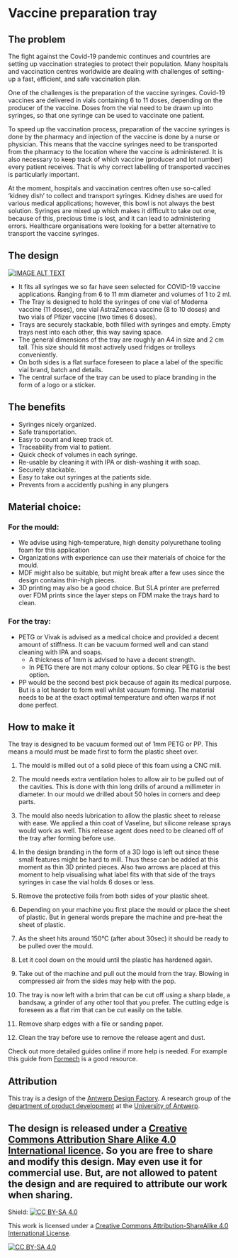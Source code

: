 # Vaccine preparation tray

## The problem
The fight against the Covid-19 pandemic continues and countries are setting up vaccination strategies to protect their population. Many hospitals and vaccination centres worldwide are dealing with challenges of setting-up a fast, efficient, and safe vaccination plan.  

One of the challenges is the preparation of the vaccine syringes. Covid-19 vaccines are delivered in vials containing 6 to 11 doses, depending on the producer of the vaccine. Doses from the vial need to be drawn up into syringes, so that one syringe can be used to vaccinate one patient. 

To speed up the vaccination process, preparation of the vaccine syringes is done by the pharmacy and injection of the vaccine is done by a nurse or physician. This means that the vaccine syringes need to be transported from the pharmacy to the location where the vaccine is administered. It is also necessary to keep track of which vaccine (producer and lot number) every patient receives. That is why correct labelling of transported vaccines is particularly important.  

At the moment, hospitals and vaccination centres often use so-called ‘kidney dish’ to collect and transport syringes. Kidney dishes are used for various medical applications; however, this bowl is not always the best solution. Syringes are mixed up which makes it difficult to take out one, because of this, precious time is lost, and it can lead to administering errors. Healthcare organisations were looking for a better alternative to transport the vaccine syringes. 

## The design
[![IMAGE ALT TEXT](https://img.youtube.com/vi/rdpCua8XM-c/0.jpg)](https://www.youtube.com/watch?v=rdpCua8XM-c "ADF - Vaccin tray design")

- It fits all syringes we so far have seen selected for COVID-19 vaccine applications. Ranging from 6 to 11 mm diameter and volumes of 1 to 2 ml.
- The Tray is designed to hold the syringes of one vial of Moderna vaccine (11 doses), one vial AstraZeneca vaccine (8 to 10 doses) and two vials of Pfizer vaccine (two times 6 doses).
- Trays are securely stackable, both filled with syringes and empty. Empty trays nest into each other, this way saving space. 
- The general dimensions of the tray are roughly an A4 in size and 2 cm tall. This size should fit most actively used fridges or trolleys conveniently. 
- On both sides is a flat surface foreseen to place a label of the specific vial brand, batch and details.
- The central surface of the tray can be used to place branding in the form of a logo or a sticker.

## The benefits
- Syringes nicely organized.
- Safe transportation.
- Easy to count and keep track of.
- Traceability from vial to patient.
- Quick check of volumes in each syringe.
- Re-usable by cleaning it with IPA or dish-washing it with soap.
- Securely stackable.
- Easy to take out syringes at the patients side. 
- Prevents from a accidently pushing in any plungers 

## Material choice:
### For the mould:
- We advise using high-temperature, high density polyurethane tooling foam for this application 
- Organizations with experience can use their materials of choice for the mould.
- MDF might also be suitable, but might break after a few uses since the design contains thin-high pieces. 
- 3D printing may also be a good choice. But SLA printer are preferred over FDM prints since the layer steps on FDM make the trays hard to clean.

### For the tray:
- PETG or Vivak is advised as a medical choice and provided a decent amount of stiffness. It can be vacuum formed well and can stand cleaning with IPA and soaps. 
    - A thickness of 1mm is advised to have a decent strength.
    - In PETG there are not many colour options. So clear PETG is the best option.
- PP would be the second best pick because of again its medical purpose. But is a lot harder to form well whilst vacuum forming. The material needs to be at the exact optimal temperature and often warps if not done perfect. 

## How to make it
The tray is designed to be vacuum formed out of 1mm PETG or PP. This means a mould must be made first to form the plastic sheet over.

1. The mould is milled out of a solid piece of this foam using a CNC mill.
1. The mould needs extra ventilation holes to allow air to be pulled out of the cavities. This is done with thin long drills of around a millimeter in diameter. In our mould we drilled about 50 holes in corners and deep parts.

1. The mould also needs lubrication to allow the plastic sheet to release with ease. We applied a thin coat of Vaseline, but silicone release sprays would work as well. This release agent does need to be cleaned off of the tray after forming before use.
1. In the design branding in the form of a 3D logo is left out since these small features might be hard to mill. Thus these can be added at this moment as thin 3D printed pieces.
Also two arrows are placed at this moment to help visualising what label fits with that side of the trays syringes in case the vial holds 6 doses or less.
1. Remove the protective foils from both sides of your plastic sheet.
1. Depending on your machine you first place the mould or place the sheet of plastic. But in general words prepare the machine and pre-heat the sheet of plastic.
1. As the sheet hits around 150°C (after about 30sec) it should be ready to be pulled over the mould. 
1. Let it cool down on the mould until the plastic has hardened again.
1. Take out of the machine and pull out the mould from the tray. Blowing in compressed air from the sides may help with the pop.
1. The tray is now left with a brim that can be cut off using a sharp blade, a bandsaw, a grinder of any other tool that you prefer. The cutting edge is foreseen as a flat rim that can be cut easily on the table.
1. Remove sharp edges with a file or sanding paper.
1. Clean the tray before use to remove the release agent and dust.

Check out more detailed guides online if more help is needed. For example this guide from [Formech](https://mhubchicago.com/media/148882/business/3625/PDI_Vacuum_forming_guide.pdf) is a good resource.

## Attribution
This tray is a design of the [Antwerp Design Factory](https://antwerpdesignfactory.be). 
A research group of the [department of product development](https://www.uantwerpen.be/nl/studeren/aanbod/alle-opleidingen/productontwikkeling-studeren/) at the [University of Antwerp](https://www.uantwerpen.be/nl/studeren/aanbod/alle-opleidingen/productontwikkeling-studeren/).

The design is released under a [Creative Commons Attribution Share Alike 4.0 International licence](LICENCE). So you are free to share and modify this design. May even use it for commercial use. But, are not allowed to patent the design and are required to attribute our work when sharing.
---

Shield: [![CC BY-SA 4.0][cc-by-sa-shield]][cc-by-sa]

This work is licensed under a
[Creative Commons Attribution-ShareAlike 4.0 International License][cc-by-sa].

[![CC BY-SA 4.0][cc-by-sa-image]][cc-by-sa]

[cc-by-sa]: http://creativecommons.org/licenses/by-sa/4.0/
[cc-by-sa-image]: https://licensebuttons.net/l/by-sa/4.0/88x31.png
[cc-by-sa-shield]: https://img.shields.io/badge/License-CC%20BY--SA%204.0-lightgrey.svg
